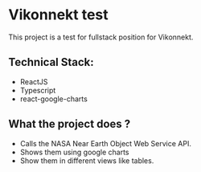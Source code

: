 # Vikonnekt test

This project is a test for fullstack position for Vikonnekt.

## Technical Stack:

- ReactJS
- Typescript
- react-google-charts

## What the project does ?

- Calls the NASA Near Earth Object Web Service API.
- Shows them using google charts
- Show them in different views like tables.
